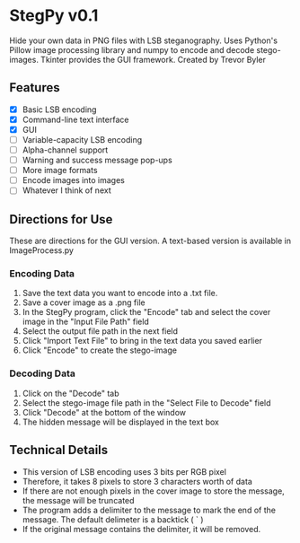 ﻿# StegPy v0.1

Hide your own data in PNG files with LSB steganography. Uses Python's Pillow image processing library and numpy to encode and decode stego-images. Tkinter provides the GUI framework.
Created by Trevor Byler

## Features

- [x] Basic LSB encoding
- [x] Command-line text interface
- [x] GUI
- [ ] Variable-capacity LSB encoding
- [ ] Alpha-channel support
- [ ] Warning and success message pop-ups
- [ ] More image formats
- [ ] Encode images into images
- [ ] Whatever I think of next

## Directions for Use

These are directions for the GUI version. A text-based version is available in ImageProcess.py

### Encoding Data

1.  Save the text data you want to encode into a .txt file.
2.  Save a cover image as a .png file
3.  In the StegPy program, click the "Encode" tab and select the cover image in the "Input File Path" field
4.  Select the output file path in the next field
5.  Click "Import Text File" to bring in the text data you saved earlier
6.  Click "Encode" to create the stego-image

### Decoding Data

1.  Click on the "Decode" tab
2.  Select the stego-image file path in the "Select File to Decode" field
3.  Click "Decode" at the bottom of the window
4.  The hidden message will be displayed in the text box

## Technical Details

- This version of LSB encoding uses 3 bits per RGB pixel
- Therefore, it takes 8 pixels to store 3 characters worth of data
- If there are not enough pixels in the cover image to store the message, the message will be truncated
- The program adds a delimiter to the message to mark the end of the message. The default delimeter is a backtick ( ` )
- If the original message contains the delimiter, it will be removed.
